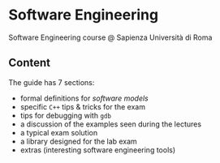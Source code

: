 # Software Engineering

Software Engineering course @ Sapienza Università di Roma

## Content

The guide has 7 sections:
- formal definitions for *software models* 
- specific `C++` tips & tricks for the exam
- tips for debugging with `gdb`
- a discussion of the examples seen during the lectures
- a typical exam solution
- a library designed for the lab exam
- extras (interesting software engineering tools)
